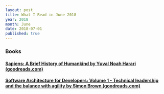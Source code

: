 ```yaml
---
layout: post
title: What I Read in June 2018
year: 2018
month: June
date: 2018-07-01
published: true
---
```


### Books

#### [Sapiens: A Brief History of Humankind by Yuval Noah Harari (goodreads.com)](https://www.goodreads.com/book/show/23692271)

#### [Software Architecture for Developers: Volume 1 - Technical leadership and the balance with agility by Simon Brown (goodreads.com)](https://www.goodreads.com/book/show/33221518)